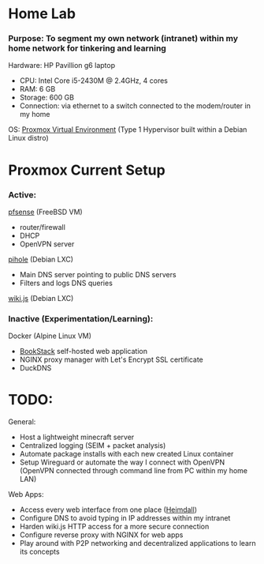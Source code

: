 # Home Lab
### Purpose: To segment my own network (intranet) within my home network for tinkering and learning

Hardware: HP Pavillion g6 laptop 
- CPU: Intel Core i5-2430M @ 2.4GHz, 4 cores
- RAM: 6 GB
- Storage: 600 GB
- Connection: via ethernet to a switch connected to the modem/router in my home

OS: [Proxmox Virtual Environment](https://www.proxmox.com/en/proxmox-ve) (Type 1 Hypervisor built within a Debian Linux distro)




# Proxmox Current Setup

### Active:


[pfsense](https://www.pfsense.org/) (FreeBSD VM)
- router/firewall 
- DHCP
- OpenVPN server
  
[pihole](https://pi-hole.net/) (Debian LXC)
- Main DNS server pointing to public DNS servers
- Filters and logs DNS queries

[wiki.js](https://www.vultr.com/docs/install-wiki-js-with-node-js-postgresql-and-nginx-on-ubuntu-20-04-lts/) (Debian LXC)



### Inactive (Experimentation/Learning):

Docker (Alpine Linux VM)
  - [BookStack](https://github.com/linuxserver/docker-bookstack) self-hosted web application
  - NGINX proxy manager with Let's Encrypt SSL certificate
  - DuckDNS
  


# TODO:

General:
- Host a lightweight minecraft server
- Centralized logging (SEIM + packet analysis)
- Automate package installs with each new created Linux container
- Setup Wireguard or automate the way I connect with OpenVPN (OpenVPN connected through command line from PC within my home LAN)

Web Apps:
- Access every web interface from one place ([Heimdall](https://heimdall.site/))
- Configure DNS to avoid typing in IP addresses within my intranet
- Harden wiki.js HTTP access for a more secure connection
- Configure reverse proxy with NGINX for web apps
- Play around with P2P networking and decentralized applications to learn its concepts
